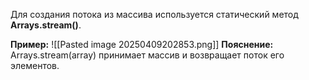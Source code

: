 
Для создания потока из массива используется статический метод **Arrays.stream()**.

**Пример:**
![[Pasted image 20250409202853.png]]
**Пояснение:** Arrays.stream(array) принимает массив и возвращает поток его элементов.